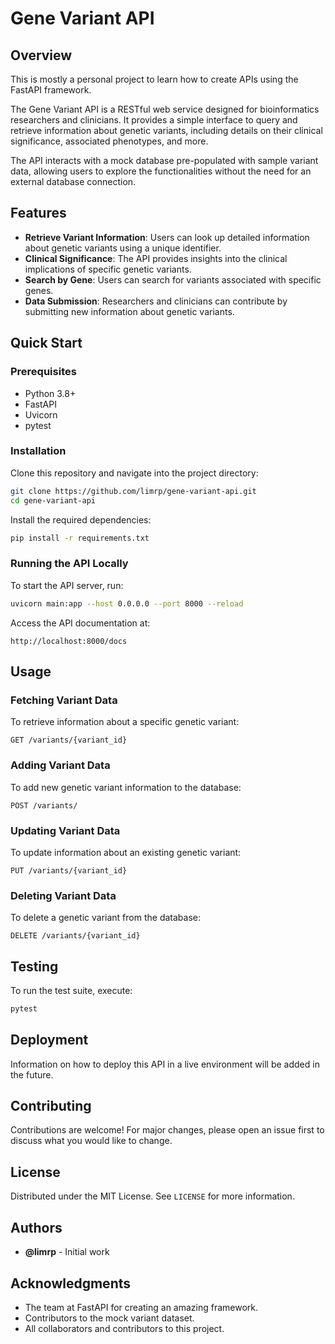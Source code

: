 # Gene Variant API

## Overview
This is mostly a personal project to learn how to create APIs using the FastAPI framework.

The Gene Variant API is a RESTful web service designed for bioinformatics researchers and clinicians. It provides a simple interface to query and retrieve information about genetic variants, including details on their clinical significance, associated phenotypes, and more. 

The API interacts with a mock database pre-populated with sample variant data, allowing users to explore the functionalities without the need for an external database connection.

## Features
- **Retrieve Variant Information**: Users can look up detailed information about genetic variants using a unique identifier.
- **Clinical Significance**: The API provides insights into the clinical implications of specific genetic variants.
- **Search by Gene**: Users can search for variants associated with specific genes.
- **Data Submission**: Researchers and clinicians can contribute by submitting new information about genetic variants.

## Quick Start

### Prerequisites
- Python 3.8+
- FastAPI
- Uvicorn
- pytest

### Installation
Clone this repository and navigate into the project directory:
```bash
git clone https://github.com/limrp/gene-variant-api.git
cd gene-variant-api
```

Install the required dependencies:
```bash
pip install -r requirements.txt
```

### Running the API Locally
To start the API server, run:
```bash
uvicorn main:app --host 0.0.0.0 --port 8000 --reload
```

Access the API documentation at:
```
http://localhost:8000/docs
```

## Usage

### Fetching Variant Data
To retrieve information about a specific genetic variant:
```http
GET /variants/{variant_id}
```

### Adding Variant Data
To add new genetic variant information to the database:
```http
POST /variants/
```

### Updating Variant Data
To update information about an existing genetic variant:
```http
PUT /variants/{variant_id}
```

### Deleting Variant Data
To delete a genetic variant from the database:
```http
DELETE /variants/{variant_id}
```

## Testing
To run the test suite, execute:
```bash
pytest
```

## Deployment
Information on how to deploy this API in a live environment will be added in the future.

## Contributing
Contributions are welcome! For major changes, please open an issue first to discuss what you would like to change.

## License
Distributed under the MIT License. See `LICENSE` for more information.

## Authors
- **@limrp** - Initial work

## Acknowledgments
- The team at FastAPI for creating an amazing framework.
- Contributors to the mock variant dataset.
- All collaborators and contributors to this project.

